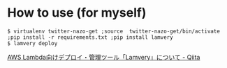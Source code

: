 # How to use (for myself)

```
$ virtualenv twitter-nazo-get ;source  twitter-nazo-get/bin/activate ;pip install -r requirements.txt ;pip install lamvery
$ lamvery deploy
```
[AWS Lambda向けデプロイ・管理ツール「Lamvery」について - Qiita](http://qiita.com/marcy-terui/items/1617ab4e20e3339d1930)
